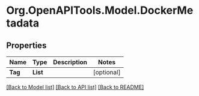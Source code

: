 # Org.OpenAPITools.Model.DockerMetadata

## Properties

Name | Type | Description | Notes
------------ | ------------- | ------------- | -------------
**Tag** | **List<string>** |  | [optional] 

[[Back to Model list]](../README.md#documentation-for-models) [[Back to API list]](../README.md#documentation-for-api-endpoints) [[Back to README]](../README.md)

